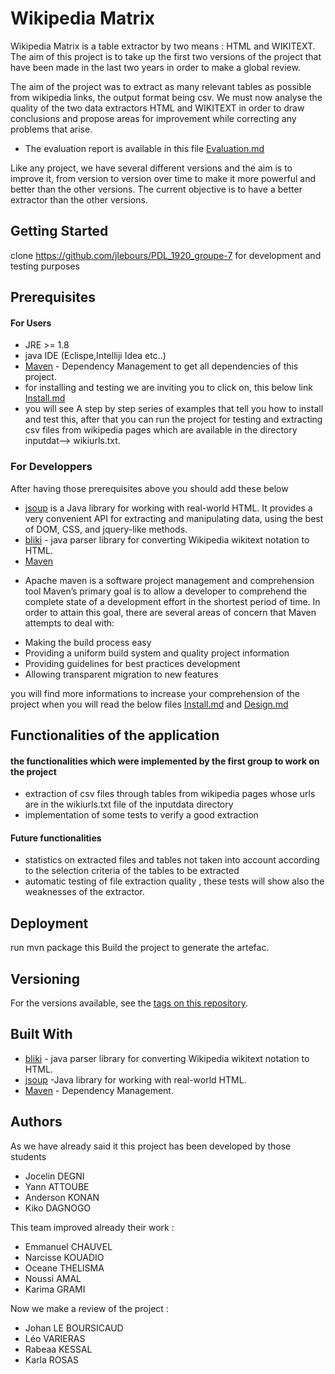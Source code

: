 # Wikipedia Matrix

Wikipedia Matrix is a table extractor by two means : HTML and WIKITEXT.
The aim of this project is to take up the first two versions of the project that have been made in the last two years in order to make a global review. 

The aim of the project was to extract as many relevant tables as possible from wikipedia links, the output format being csv.
We must now analyse the quality of the two data extractors HTML and WIKITEXT in order to draw conclusions and propose areas for improvement while correcting any problems that arise. 
* The evaluation report is available in this file [Evaluation.md](https://github.com/Jlebours/PDL_1920_groupe-7/blob/master/EVALUATION.md)

Like any project, we have several different versions and the aim is to improve it, from version to version over time to make it more powerful and better than the other versions. The current objective is to have a better extractor than the other versions.

## Getting Started
clone https://github.com/jlebours/PDL_1920_groupe-7 for development and testing purposes

## Prerequisites
#### For Users
* JRE >= 1.8
* java IDE  (Eclispe,Intelliji Idea etc..)
* [Maven](https://maven.apache.org/) - Dependency Management to get all dependencies of this project.
* for installing and testing we are inviting you to click on, this below link
[Install.md](https://github.com/manuc352/PDL_1920_groupe-7/blob/master/INSTALL.md)
* you will see A step by step series of examples that tell you how to install and test this, after that
you can run the project for testing and extracting csv files from wikipedia pages which are 
available in the directory inputdat--> wikiurls.txt.

### For Developpers
After having those prerequisites above you should add these below
* [jsoup](https://jsoup.org) is a Java library for working with real-world HTML. 
It provides a very convenient API for extracting and manipulating data, 
using the best of DOM, CSS, and jquery-like methods.
* [bliki](http://www.dropwizard.io/1.0.2/docs/) -  java parser library for converting Wikipedia wikitext notation to HTML.
* [Maven](https://maven.apache.org/) 
- Apache maven is a software project management and comprehension tool
Maven’s primary goal is to allow a developer to comprehend the complete state of a development effort in the shortest period of time. 
In order to attain this goal, there are several areas of concern that Maven attempts to deal with:
* Making the build process easy
* Providing a uniform build system and quality project information
* Providing guidelines for best practices development
* Allowing transparent migration to new features

you will find more informations to increase your comprehension of the project when you will read the below files
[Install.md](https://github.com/manuc352/PDL_1920_groupe-7/blob/master/INSTALL.md) and
[Design.md](https://github.com/manuc352/PDL_1920_groupe-7/blob/master/DESIGN.md)

## Functionalities of  the application
#### the functionalities which were implemented by the first group to work on the project
* extraction of csv files through tables from wikipedia pages whose urls are in the wikiurls.txt file of the inputdata directory
* implementation of some tests to verify a good extraction 

#### Future functionalities 
* statistics on extracted files and tables not taken into account according to the selection criteria of the tables to be extracted
* automatic testing of file extraction quality , these tests will show also the  weaknesses of the extractor.

## Deployment
run mvn package this Build the project to generate the artefac.

## Versioning
For the versions available, see the [tags on this repository](https://github.com/manuc352/PDL_1920_groupe-7/releases). 

## Built With
* [bliki](http://www.dropwizard.io/1.0.2/docs/) -  java parser library for converting Wikipedia wikitext notation to HTML.
* [jsoup](https://jsoup.org/) -Java library for working with real-world HTML.
* [Maven](https://maven.apache.org/) - Dependency Management.

## Authors
As we have already said it this project has been developed by those students
* Jocelin DEGNI
* Yann ATTOUBE
* Anderson KONAN
* Kiko DAGNOGO

This team improved already their work :

* Emmanuel CHAUVEL 
* Narcisse KOUADIO
* Oceane THELISMA
* Noussi AMAL
* Karima GRAMI

Now we make a review of the project :
* Johan LE BOURSICAUD
* Léo VARIERAS
* Rabeaa KESSAL
* Karla ROSAS
